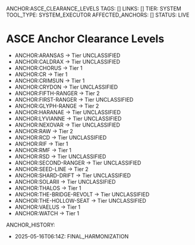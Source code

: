 ANCHOR:ASCE_CLEARANCE_LEVELS
TAGS: []
LINKS: []
TIER: SYSTEM
TOOL_TYPE: SYSTEM_EXECUTOR
AFFECTED_ANCHORS: []
STATUS: LIVE

# ASCE Anchor Clearance Levels

- ANCHOR:ARANSAS → Tier UNCLASSIFIED
- ANCHOR:CALDRAX → Tier UNCLASSIFIED
- ANCHOR:CHORUS → Tier 1
- ANCHOR:CR → Tier 1
- ANCHOR:CRIMSUN → Tier 1
- ANCHOR:CRYDON → Tier UNCLASSIFIED
- ANCHOR:FIFTH-RANGER → Tier 2
- ANCHOR:FIRST-RANGER → Tier UNCLASSIFIED
- ANCHOR:GLYPH-RANGE → Tier 2
- ANCHOR:HARANAE → Tier UNCLASSIFIED
- ANCHOR:LYVIANNE → Tier UNCLASSIFIED
- ANCHOR:NEXOVAR → Tier UNCLASSIFIED
- ANCHOR:RAW → Tier 2
- ANCHOR:RCD → Tier UNCLASSIFIED
- ANCHOR:RIF → Tier 1
- ANCHOR:RMF → Tier 1
- ANCHOR:RSD → Tier UNCLASSIFIED
- ANCHOR:SECOND-RANGER → Tier UNCLASSIFIED
- ANCHOR:SEED-LINE → Tier 2
- ANCHOR:SHARD-DRIFT → Tier UNCLASSIFIED
- ANCHOR:SOLARII → Tier UNCLASSIFIED
- ANCHOR:THALOS → Tier 1
- ANCHOR:THE-BRIDGE-REVOLT → Tier UNCLASSIFIED
- ANCHOR:THE-HOLLOW-SEAT → Tier UNCLASSIFIED
- ANCHOR:VAELUS → Tier 1
- ANCHOR:WATCH → Tier 1

ANCHOR_HISTORY:
  - 2025-05-16T06:14Z: FINAL_HARMONIZATION
